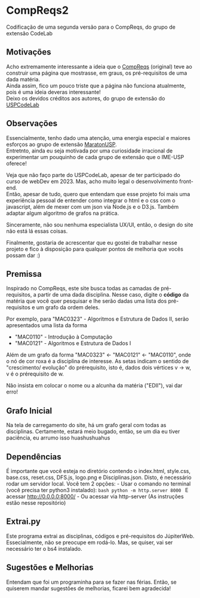 # CompReqs2
Codificação de uma segunda versão para o CompReqs, do grupo de extensão CodeLab

## Motivações
Acho extremamente interessante a ideia que o [CompReqs](https://bccdev.ime.usp.br/compreqs/) (original) teve ao construir uma página que mostrasse, em graus, os pré-requisitos de uma dada matéria.  
Ainda assim, fico um pouco triste que a página não funciona atualmente, pois é uma ideia deveras interessante!  
Deixo os devidos créditos aos autores, do grupo de extensão do [USPCodeLab](https://codelab.ime.usp.br/#/)

## Observações
Essencialmente, tenho dado uma atenção, uma energia especial e maiores esforços ao grupo de extensão [MaratonUSP](https://www.ime.usp.br/~maratona/).  
Entretnto, ainda eu seja motivada por uma curiosidade irracional de experimentar um pouquinho de cada grupo de extensão que o IME-USP oferece!

Veja que não faço parte do USPCodeLab, apesar de ter participado do curso de webDev em 2023. Mas, acho muito legal o desenvolvimento front-end.  
Então, apesar de tudo, quero que entendam que esse projeto foi mais uma experiência pessoal de entender como integrar o html e o css com o javascript, além de mexer com um json via Node.js e o D3.js. Também adaptar algum algoritmo de grafos na prática.  

Sinceramente, não sou nenhuma especialista UX/UI, então, o design do site não está lá essas coisas.

Finalmente, gostaria de acrescentar que eu gostei de trabalhar nesse projeto e fico à disposição para qualquer pontos de melhoria que vocês possam dar :)

## Premissa
Inspirado no CompReqs, este site busca todas as camadas de pré-requisitos, a partir de uma dada disciplina. Nesse caso, digite o **código** da matéria que você quer pesquisar e lhe serão dadas uma lista dos pré-requisitos e um grafo da ordem deles. 

Por exemplo, para "MAC0323" - Algoritmos e Estrutura de Dados II, serão apresentados uma lista da forma
- "MAC0110" - Introdução à Computação
- "MAC0121" - Algoritmos e Estrutura de Dados I

Além de um grafo da forma "MAC0323" <- "MAC0121" <- "MAC0110", onde o nó de cor roxa é a disciplina de interesse. As setas indicam o sentido de "crescimento/ evolução" do prérequisito, isto é, dados dois vértices v -> w, v é o prérequisito de w.

Não insista em colocar o nome ou a alcunha da matéria ("EDII"), vai dar erro!

## Grafo Inicial
Na tela de carregamento do site, há um grafo geral com todas as disciplinas. Certamente, estará meio bugado, então, se um dia eu tiver paciência, eu arrumo isso huashushuahus

## Dependências
É importante que você esteja no diretório contendo o index.html, style.css, base.css, reset.css, DFS.js, logo.png e Disciplinas.json. Disto, é necessário rodar um servidor local. Você tem 2 opções:
    - Usar o comando no terminal (você precisa ter python3 instalado):
      ```bash
      python -m http.server 8000
      ```
      E acessar http://0.0.0.0:8000/
    - Ou acessar via http-server (As instruções estão nesse repositório)

## Extrai.py
Este programa extrai as disciplinas, códigos e pré-requisitos do JúpiterWeb. Essecialmente, não se preocupe em rodá-lo. Mas, se quiser, vai ser necessário ter o bs4 instalado.

## Sugestões e Melhorias
Entendam que foi um programinha para se fazer nas férias. Então, se quiserem mandar sugestões de melhorias, ficarei bem agradecida!
